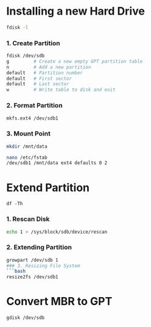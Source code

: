 # Installing a new Hard Drive
```bash
fdisk -l
```
### 1. Create Partition
```bash
fdisk /dev/sdb
g         # Create a new empty GPT partition table
n         # Add a new partition
default   # Partition number
default   # First sector
default   # Last sector
w         # Write table to disk and exit
```

### 2. Format Partition
```bash
mkfs.ext4 /dev/sdb1
```

### 3. Mount Point
```bash
mkdir /mnt/data
```
```bash
nano /etc/fstab
/dev/sdb1 /mnt/data ext4 defaults 0 2
```



# Extend Partition
```
df -Th
```
### 1. Rescan Disk
```bash
echo 1 > /sys/block/sdb/device/rescan
```
### 2. Extending Partition
```bash
growpart /dev/sdb 1
### 3. Resizing File System
```bash
resize2fs /dev/sdb1
```




# Convert MBR to GPT
```
gdisk /dev/sdb
```
